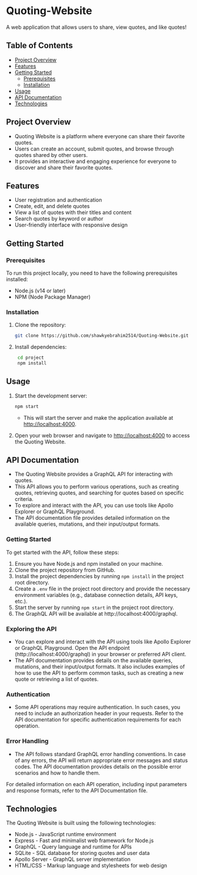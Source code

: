 # Quoting-Website

A web application that allows users to share, view quotes, and like quotes!

## Table of Contents

- [Project Overview](#project-overview)
- [Features](#features)
- [Getting Started](#getting-started)
  - [Prerequisites](#prerequisites)
  - [Installation](#installation)
- [Usage](#usage)
- [API Documentation](#api-documentation)
- [Technologies](#technologies)

## Project Overview

- Quoting Website is a platform where everyone can share their favorite quotes.
- Users can create an account, submit quotes, and browse through quotes shared by other users.
- It provides an interactive and engaging experience for everyone to discover and share their favorite quotes.

## Features

- User registration and authentication
- Create, edit, and delete quotes
- View a list of quotes with their titles and content
- Search quotes by keyword or author
- User-friendly interface with responsive design

## Getting Started

### Prerequisites

To run this project locally, you need to have the following prerequisites installed:

- Node.js (v14 or later)
- NPM (Node Package Manager)

### Installation

1. Clone the repository:

   ```bash
   git clone https://github.com/shawkyebrahim2514/Quoting-Website.git
   ```

2. Install dependencies:

   ```bash
    cd project
    npm install
   ```

## Usage

1. Start the development server:

   ```bash
   npm start
   ```

    - This will start the server and make the application available at <http://localhost:4000>.

2. Open your web browser and navigate to <http://localhost:4000> to access the Quoting Website.

## API Documentation

- The Quoting Website provides a GraphQL API for interacting with quotes.
- This API allows you to perform various operations, such as creating quotes, retrieving quotes, and searching for quotes based on specific criteria.
- To explore and interact with the API, you can use tools like Apollo Explorer or GraphQL Playground.
- The API documentation file provides detailed information on the available queries, mutations, and their input/output formats.

### Getting Started

To get started with the API, follow these steps:

1. Ensure you have Node.js and npm installed on your machine.
2. Clone the project repository from GitHub.
3. Install the project dependencies by running `npm install` in the project root directory.
4. Create a `.env` file in the project root directory and provide the necessary environment variables (e.g., database connection details, API keys, etc.).
5. Start the server by running `npm start` in the project root directory.
6. The GraphQL API will be available at http://localhost:4000/graphql.

### Exploring the API

- You can explore and interact with the API using tools like Apollo Explorer or GraphQL Playground. Open the API endpoint (http://localhost:4000/graphql) in your browser or preferred API client.
- The API documentation provides details on the available queries, mutations, and their input/output formats. It also includes examples of how to use the API to perform common tasks, such as creating a new quote or retrieving a list of quotes.

### Authentication

- Some API operations may require authentication. In such cases, you need to include an authorization header in your requests. Refer to the API documentation for specific authentication requirements for each operation.

### Error Handling

- The API follows standard GraphQL error handling conventions. In case of any errors, the API will return appropriate error messages and status codes. The API documentation provides details on the possible error scenarios and how to handle them.

For detailed information on each API operation, including input parameters and response formats, refer to the API Documentation file.

## Technologies

The Quoting Website is built using the following technologies:

- Node.js - JavaScript runtime environment
- Express - Fast and minimalist web framework for Node.js
- GraphQL - Query language and runtime for APIs
- SQLite - SQL database for storing quotes and user data
- Apollo Server - GraphQL server implementation
- HTML/CSS - Markup language and stylesheets for web design
